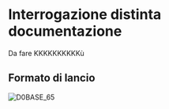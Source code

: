 #  Interrogazione distinta documentazione
Da fare KKKKKKKKKKù


## Formato di lancio
![D0BASE_65](http://doc.smeup.com/immagini/MBDOC_OGG-P_D0UT04A/D0BASE_65.png)
